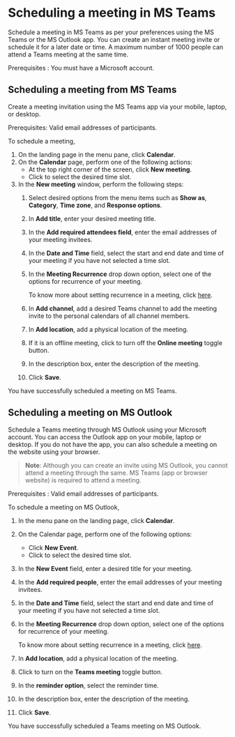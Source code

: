 

# Scheduling a meeting in MS Teams
Schedule a meeting in MS Teams as per your preferences using the MS Teams or the MS Outlook app. You can create an instant meeting invite or schedule it for a later date or time. A maximum number of 1000 people can attend a Teams meeting at the same time. 

Prerequisites : You must have a Microsoft account.
## Scheduling a meeting from MS Teams
Create a meeting invitation using the MS Teams app via your mobile, laptop, or desktop. 

Prerequisites: Valid email addresses of participants.

To schedule a meeting,
1. On the landing page in the menu pane, click **Calendar**.
2. On the **Calendar** page, perform one of the following actions:
    - At the top right corner of the screen, click **New meeting**.
    - Click to select the desired time slot. 
3. In the **New meeting** window, perform the following steps:
      1. Select desired options from the menu items such as **Show as**, **Category**, **Time zone**, and **Response options**.
      2. In **Add title**, enter your desired meeting title.
      1. In the **Add required attendees field**, enter the email addresses of your meeting invitees.
      1. In the **Date and Time** field, select the start and end date and time of your meeting if you have not selected a time slot.
    1. In the **Meeting Recurrence** drop down option, select one of the options for recurrence of your meeting.

       To know more about setting recurrence in a meeting, click [here](microsoft.com).
    1. In **Add channel**, add a desired Teams channel to add the meeting invite to the personal calendars of all channel members.
    1. In **Add location**, add a physical location of the meeting.
    1. If it is an offline meeting, click to turn off the **Online meeting** toggle button.
    1. In the description box, enter the description of the meeting. 
    1. Click **Save**.

You have successfully scheduled a meeting on MS Teams.

## Scheduling a meeting on MS Outlook
Schedule a Teams meeting through MS Outlook using your Microsoft account. You can access the Outlook app on your mobile, laptop or desktop. If you do not have the app, you can also schedule a meeting on the website using your browser.

> **Note**: Although you can create an invite using MS Outlook, you cannot attend a meeting through the same. MS Teams (app or browser website) is required to attend a meeting.

Prerequisites : Valid email addresses of participants.

To schedule a meeting on MS Outlook,
1. In the menu pane on the landing page, click **Calendar**.
2. On the Calendar page, perform one of the following options:
    - Click **New Event**.
    - Click to select the desired time slot.
3. In the **New Event** field, enter a desired title for your meeting.
1. In the **Add required people**, enter the email addresses of your meeting invitees.
1. In the **Date and Time** field, select the start and end date and time of your meeting if you have not selected a time slot.
1. In the **Meeting Recurrence** drop down option, select one of the options for recurrence of your meeting. 

   To know more about setting recurrence in a meeting, click [here](microsoft.com).
1. In **Add location**, add a physical location of the meeting.
1. Click to turn on the **Teams meeting** toggle button.
1. In the **reminder option**, select the reminder time.
1. In the description box, enter the description of the meeting. 
1. Click **Save**.

You have successfully scheduled a Teams meeting on MS Outlook. 
